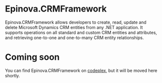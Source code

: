 Epinova.CRMFramework
====================

Epinova.CRMFramework allows developers to create, read, update and delete Microsoft Dynamics CRM entities from any .NET application. It supports operations on all standard and custom CRM entities and attributes, and retrieving one-to-one and one-to-many CRM entity relationships.

Coming soon
===========

You can find Epinova.CRMFramework on [codeplex](http://crmframework.codeplex.com/), but it will be moved here shortly. 

